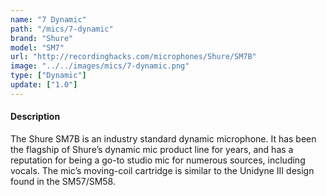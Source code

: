 ```yaml
---
name: "7 Dynamic"
path: "/mics/7-dynamic"
brand: "Shure"
model: "SM7"
url: "http://recordinghacks.com/microphones/Shure/SM7B"
image: "../../images/mics/7-dynamic.png"
type: ["Dynamic"]
update: ["1.0"]
---
```

#### Description
The Shure SM7B is an industry standard dynamic microphone. It has been the flagship of Shure’s dynamic mic product line for years, and has a reputation for being a go-to studio mic for numerous sources, including vocals. The mic’s moving-coil cartridge is similar to the Unidyne III design found in the SM57/SM58. 